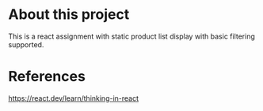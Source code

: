 # About this project
This is a react assignment with static product list display with basic filtering supported.

# References
https://react.dev/learn/thinking-in-react